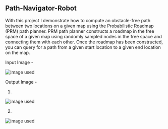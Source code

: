 ## Path-Navigator-Robot
With this project I demonstrate how to compute an obstacle-free path between two locations on a given
map using the Probabilistic Roadmap (PRM) path planner. PRM path planner constructs a roadmap in
the free space of a given map using randomly sampled nodes in the free space and connecting them
with each other. Once the roadmap has been constructed, you can query for a path from a given start
location to a given end location on the map.

Input Image - 

![image used](https://github.com/souvik0306/Path-Navigator-Robot/blob/master/Input_Path_1.jpg?raw=true)

Output Image - 

1. 
![image used](https://github.com/souvik0306/Path-Navigator-Robot/blob/master/Output_Path_1.jpg?raw=true)

2. 
![image used](https://github.com/souvik0306/Path-Navigator-Robot/blob/master/Output_Path_2.jpg?raw=true)

